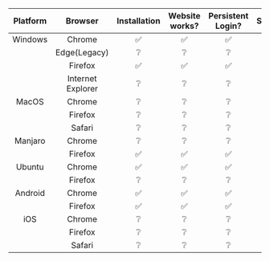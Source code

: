 | Platform |      Browser      | Installation | Website works? | Persistent Login? | Streaming | Caching |
|:--------:|:-----------------:|:------------:|:--------------:|:-----------------:|:---------:|:-------:|
|  Windows |       Chrome      |       ✅      |        ✅       |         ✅         |     ✅     |    ✅    |
|          |    Edge(Legacy)   |       ❔      |        ❔       |         ❔         |     ❔     |    ❔    |
|          |      Firefox      |       ✅      |        ✅       |         ✅         |     ✅     |    ❔    |
|          | Internet Explorer |       ❔      |        ❔       |         ❔         |     ❔     |    ❔    |
|   MacOS  |       Chrome      |       ❔      |        ❔       |         ❔         |     ❔     |    ❔    |
|          |      Firefox      |       ❔      |        ❔       |         ❔         |     ❔     |    ❔    |
|          |       Safari      |       ❔      |        ❔       |         ❔         |     ❔     |    ❔    |
|  Manjaro |       Chrome      |       ❔      |        ❔       |         ❔         |     ❔     |    ❔    |
|          |      Firefox      |       ✅      |        ✅       |         ✅         |     ✅     |    ✅    |
|  Ubuntu  |       Chrome      |       ✅      |        ✅       |         ✅         |     ✅     |    ❌    |
|          |      Firefox      |       ❔      |        ❔       |         ❔         |     ❔     |    ❔    |
|  Android |       Chrome      |       ✅      |        ✅       |         ✅         |     ✅     |    ✅    |
|          |      Firefox      |       ✅      |        ✅       |         ✅         |     ✅     |    ❌    |
|    iOS   |       Chrome      |       ❔      |        ❔       |         ❔         |     ❔     |    ❔    |
|          |      Firefox      |       ❔      |        ❔       |         ❔         |     ❔     |    ❔    |
|          |       Safari      |       ❔      |        ❔       |         ❔         |     ❔     |    ❔    |
